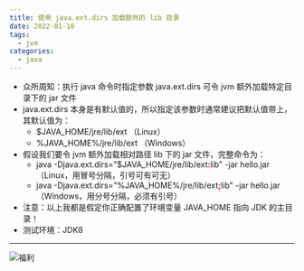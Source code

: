 ```yaml
---
title: 使用 java.ext.dirs 加载额外的 lib 目录
date: 2022-01-10
tags:
  - jvm
categories:
  - java
---
```


* 众所周知：执行 java 命令时指定参数 java.ext.dirs 可令 jvm 额外加载特定目录下的 jar 文件
* java.ext.dirs 本身是有默认值的，所以指定该参数时通常建议把默认值带上，其默认值为：
    * $JAVA_HOME/jre/lib/ext （Linux）
    * %JAVA_HOME%/jre/lib/ext （Windows）
* 假设我们要令 jvm 额外加载相对路径 lib 下的 jar 文件，完整命令为：
    * java -Djava.ext.dirs="$JAVA_HOME/jre/lib/ext<font color="red">**:**</font>lib" -jar hello.jar （Linux，用冒号分隔，引号可有可无）
    * java -Djava.ext.dirs="%JAVA_HOME%/jre/lib/ext<font color="red">**;**</font>lib" -jar hello.jar （Windows，用分号分隔，必须有引号）
* 注意：以上我都是假定你正确配置了环境变量 JAVA_HOME 指向 JDK 的主目录！
* 测试环境：JDK8

------
![福利](/images/骚图/三国杀/双乔.jpg)

